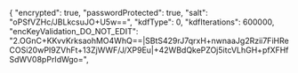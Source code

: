 {
  "encrypted": true,
  "passwordProtected": true,
  "salt": "oPSfVZHc/JBLkcsuJO+U5w==",
  "kdfType": 0,
  "kdfIterations": 600000,
  "encKeyValidation_DO_NOT_EDIT": "2.OGnC+KKvvKrksaohMO4WhQ==|SBtS429rJ7qrxH+nwnaaJg2Rzii7FiHReCOSi20wPI9ZVhFt+13ZjWWF/J/XP9Eu|+42WBdQkePZOj5itcVLhGH+pfXFHfSdWV08pPrIdWgo=",